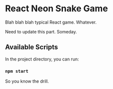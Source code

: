 # React Neon Snake Game

Blah blah blah typical React game. Whatever.

Need to update this part. Someday.

## Available Scripts

In the project directory, you can run:

### `npm start`

So you know the drill.

